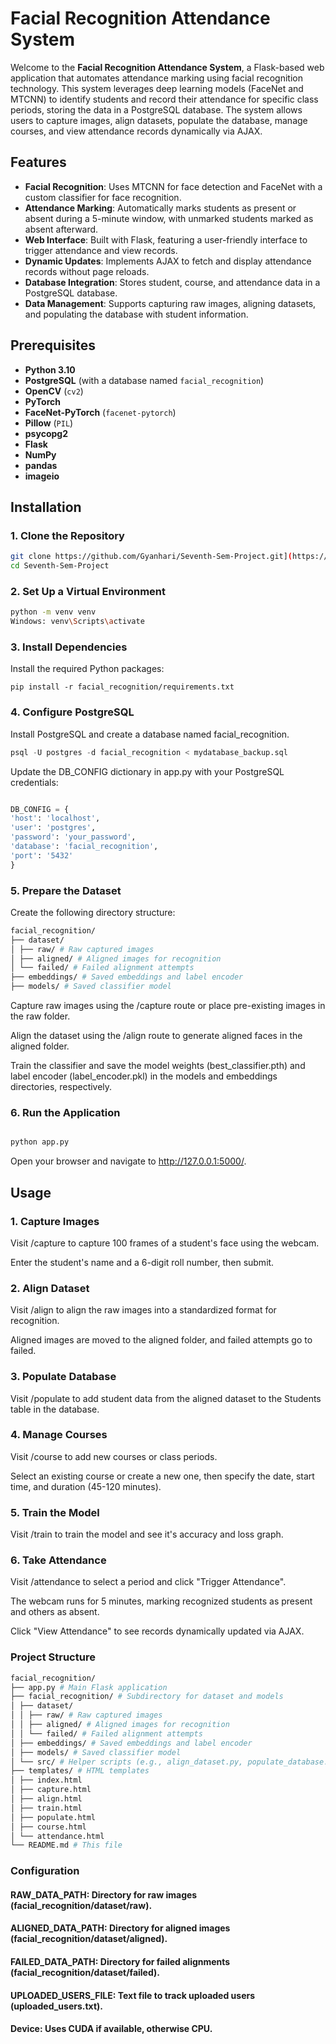 # Facial Recognition Attendance System

Welcome to the **Facial Recognition Attendance System**, a Flask-based web application that automates attendance marking using facial recognition technology. This system leverages deep learning models (FaceNet and MTCNN) to identify students and record their attendance for specific class periods, storing the data in a PostgreSQL database. The system allows users to capture images, align datasets, populate the database, manage courses, and view attendance records dynamically via AJAX.

## Features

- **Facial Recognition**: Uses MTCNN for face detection and FaceNet with a custom classifier for face recognition.
- **Attendance Marking**: Automatically marks students as present or absent during a 5-minute window, with unmarked students marked as absent afterward.
- **Web Interface**: Built with Flask, featuring a user-friendly interface to trigger attendance and view records.
- **Dynamic Updates**: Implements AJAX to fetch and display attendance records without page reloads.
- **Database Integration**: Stores student, course, and attendance data in a PostgreSQL database.
- **Data Management**: Supports capturing raw images, aligning datasets, and populating the database with student information.

## Prerequisites

- **Python 3.10**
- **PostgreSQL** (with a database named `facial_recognition`)
- **OpenCV** (`cv2`)
- **PyTorch**
- **FaceNet-PyTorch** (`facenet-pytorch`)
- **Pillow** (`PIL`)
- **psycopg2**
- **Flask**
- **NumPy**
- **pandas**
- **imageio**

## Installation

### 1. Clone the Repository

```bash
git clone https://github.com/Gyanhari/Seventh-Sem-Project.git](https://github.com/Gyanhari/Facial-Recognition-Attendance-System.git
cd Seventh-Sem-Project
```

### 2. Set Up a Virtual Environment

```bash
python -m venv venv
Windows: venv\Scripts\activate
```

### 3. Install Dependencies

Install the required Python packages:

```
pip install -r facial_recognition/requirements.txt
```

### 4. Configure PostgreSQL

Install PostgreSQL and create a database named facial_recognition.

```sql
psql -U postgres -d facial_recognition < mydatabase_backup.sql
```

Update the DB_CONFIG dictionary in app.py with your PostgreSQL credentials:

```python

DB_CONFIG = {
'host': 'localhost',
'user': 'postgres',
'password': 'your_password',
'database': 'facial_recognition',
'port': '5432'
}
```

### 5. Prepare the Dataset

Create the following directory structure:

```bash
facial_recognition/
├── dataset/
│ ├── raw/ # Raw captured images
│ ├── aligned/ # Aligned images for recognition
│ └── failed/ # Failed alignment attempts
├── embeddings/ # Saved embeddings and label encoder
├── models/ # Saved classifier model
```

Capture raw images using the /capture route or place pre-existing images in the raw folder.

Align the dataset using the /align route to generate aligned faces in the aligned folder.

Train the classifier and save the model weights (best_classifier.pth) and label encoder (label_encoder.pkl) in the models and embeddings directories, respectively.

### 6. Run the Application

```bash

python app.py

```

Open your browser and navigate to http://127.0.0.1:5000/.

## Usage

### 1. Capture Images

Visit /capture to capture 100 frames of a student's face using the webcam.

Enter the student's name and a 6-digit roll number, then submit.

### 2. Align Dataset

Visit /align to align the raw images into a standardized format for recognition.

Aligned images are moved to the aligned folder, and failed attempts go to failed.

### 3. Populate Database

Visit /populate to add student data from the aligned dataset to the Students table in the database.

### 4. Manage Courses

Visit /course to add new courses or class periods.

Select an existing course or create a new one, then specify the date, start time, and duration (45-120 minutes).

### 5. Train the Model

Visit /train to train the model and see it's accuracy and loss graph.

### 6. Take Attendance

Visit /attendance to select a period and click "Trigger Attendance".

The webcam runs for 5 minutes, marking recognized students as present and others as absent.

Click "View Attendance" to see records dynamically updated via AJAX.

### Project Structure

```bash
facial_recognition/
├── app.py # Main Flask application
├── facial_recognition/ # Subdirectory for dataset and models
│ ├── dataset/
│ │ ├── raw/ # Raw captured images
│ │ ├── aligned/ # Aligned images for recognition
│ │ └── failed/ # Failed alignment attempts
│ ├── embeddings/ # Saved embeddings and label encoder
│ ├── models/ # Saved classifier model
│ └── src/ # Helper scripts (e.g., align_dataset.py, populate_database.py)
├── templates/ # HTML templates
│ ├── index.html
│ ├── capture.html
│ ├── align.html
│ ├── train.html
│ ├── populate.html
│ ├── course.html
│ └── attendance.html
└── README.md # This file
```

### Configuration

#### RAW_DATA_PATH: Directory for raw images (facial_recognition/dataset/raw).

#### ALIGNED_DATA_PATH: Directory for aligned images (facial_recognition/dataset/aligned).

#### FAILED_DATA_PATH: Directory for failed alignments (facial_recognition/dataset/failed).

#### UPLOADED_USERS_FILE: Text file to track uploaded users (uploaded_users.txt).

#### Device: Uses CUDA if available, otherwise CPU.
